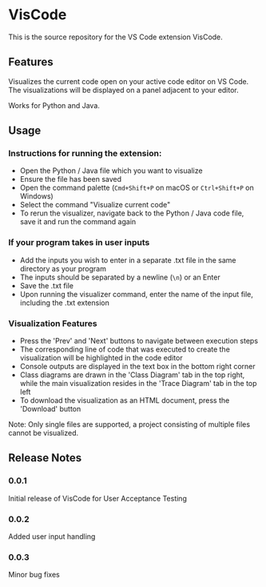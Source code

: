 # VisCode

This is the source repository for the VS Code extension VisCode. 

## Features

Visualizes the current code open on your active code editor on VS Code. The visualizations will be displayed on a panel adjacent to your editor.

Works for Python and Java.

## Usage

### Instructions for running the extension:
* Open the Python / Java file which you want to visualize
* Ensure the file has been saved
* Open the command palette (`Cmd+Shift+P` on macOS or `Ctrl+Shift+P` on Windows)
* Select the command "Visualize current code"
* To rerun the visualizer, navigate back to the Python / Java code file, save it and run the command again

### If your program takes in user inputs
* Add the inputs you wish to enter in a separate .txt file in the same directory as your program
* The inputs should be separated by a newline (`\n`) or an Enter
* Save the .txt file
* Upon running the visualizer command, enter the name of the input file, including the .txt extension

### Visualization Features
* Press the 'Prev' and 'Next' buttons to navigate between execution steps
* The corresponding line of code that was executed to create the visualization will be highlighted in the code editor 
* Console outputs are displayed in the text box in the bottom right corner
* Class diagrams are drawn in the 'Class Diagram' tab in the top right, while the main visualization resides in the 'Trace Diagram' tab in the top left
* To download the visualization as an HTML document, press the 'Download' button

Note: Only single files are supported, a project consisting of multiple files cannot be visualized.

## Release Notes

### 0.0.1

Initial release of VisCode for User Acceptance Testing

### 0.0.2

Added user input handling

### 0.0.3

Minor bug fixes